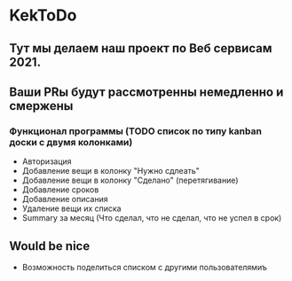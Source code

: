 # KekToDo
## Тут мы делаем наш проект по Веб сервисам 2021. 
## Ваши PRы будут рассмотренны немедленно и смержены

### Функционал программы (TODO список по типу kanban доски с двумя колонками)
- Авторизация
- Добавление вещи в колонку "Нужно сдлеать"
- Добавление вещи в колонку "Сделано" (перетягивание)
- Добавление сроков
- Добавление описания
- Удаление вещи их списка
- Summary за месяц (Что сделал, что не сделал, что не успел в срок)
## Would be nice
- Возможность поделиться списком с другими пользователямиъ
